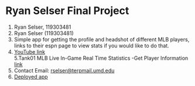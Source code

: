 # Ryan Selser Final Project
1. Ryan Selser, 119303481
2. Ryan Selser (119303481)
3. Simple app for getting the profile and headshot of different MLB players, links to their espn page to view stats if you would like to do that.
4. [YouTube link](https://www.youtube.com/watch?v=twI8bPhCsLo)                               
5.Tank01 MLB Live In-Game Real Time Statistics -Get Player Information [link](https://rapidapi.com/tank01/api/tank01-mlb-live-in-game-real-time-statistics/playground/apiendpoint_13bc2798-0778-4d22-8f7b-55eada74a7dc)
6. Contact Email: rselser@terpmail.umd.edu
7. [Deployed app](https://finalproject-k0mj.onrender.com)


